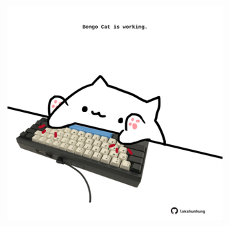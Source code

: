 <!-- built at 08/03/2025, 03:00:32 UTC -->
<p align="center">
  <img width="500" height="500" src="./ReadmeImage.svg">
</p>
